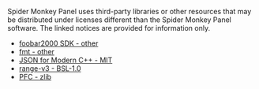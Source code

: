 Spider Monkey Panel uses third-party libraries or other resources that may
be distributed under licenses different than the Spider Monkey Panel software.
The linked notices are provided for information only.

- [foobar2000 SDK - other](licenses/foobar2000%20SDK.txt)
- [fmt - other](licenses/fmt.txt)
- [JSON for Modern C++ - MIT](licenses/JSON%20for%20Modern%20C%2B%2B.txt)
- [range-v3 - BSL-1.0](licenses/range-v3.txt)
- [PFC - zlib](licenses/PFC.txt)
